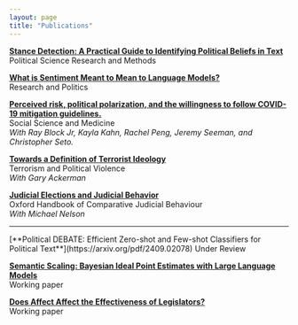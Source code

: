 ```yaml
---
layout: page
title: "Publications"
---
```


[**Stance Detection: A Practical Guide to Identifying Political Beliefs in Text**](https://www.cambridge.org/core/journals/political-science-research-and-methods/article/stance-detection-a-practical-guide-to-classifying-political-beliefs-in-text/E227E746BD7D9751526DA0EC2C378787)  
Political Science Research and Methods

[**What is Sentiment Meant to Mean to Language Models?**](https://arxiv.org/pdf/2405.02454)  
Research and Politics

[**Perceived risk, political polarization, and the willingness to follow COVID-19 mitigation guidelines.**](https://www.sciencedirect.com/science/article/pii/S0277953622003975)  
Social Science and Medicine  
*With Ray Block Jr, Kayla Kahn, Rachel Peng, Jeremy Seeman, and Christopher Seto.*  

[**Towards a Definition of Terrorist Ideology**](https://www.tandfonline.com/doi/abs/10.1080/09546553.2019.1599862)  
Terrorism and Political Violence  
*With Gary Ackerman*

[**Judicial Elections and Judicial Behavior**](https://static1.squarespace.com/static/5f3ab7abbcc2a34965a59fe8/t/638a4348c77dbf746dc292a6/1670005576956/20Nelson.pdf)  
Oxford Handbook of Comparative Judicial Behaviour  
*With Michael Nelson*
<hr>
[**Political DEBATE: Efficient Zero-shot and Few-shot Classifiers for Political Text**](https://arxiv.org/pdf/2409.02078)  
Under Review

[**Semantic Scaling: Bayesian Ideal Point Estimates with Large Language Models**](https://arxiv.org/pdf/2405.02472)  
Working paper

[**Does Affect Affect the Effectiveness of Legislators?**](https://drive.google.com/file/d/11R2Fbp8U53FEUZAhr3JHahLS71oBa989/view?usp=share_link)  
Working paper